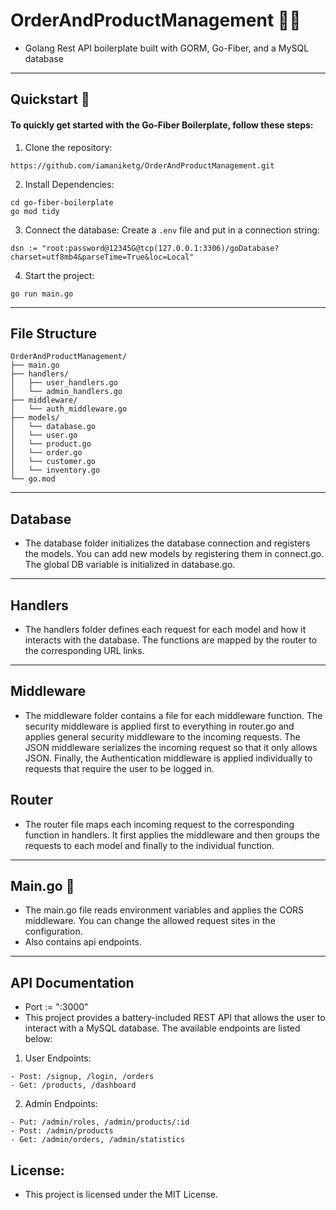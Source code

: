 # OrderAndProductManagement 🙏🙏
- Golang Rest API boilerplate built with GORM, Go-Fiber, and a MySQL database
-----
## Quickstart 🚀
#### To quickly get started with the Go-Fiber Boilerplate, follow these steps:
1. Clone the repository:
```
https://github.com/iamaniketg/OrderAndProductManagement.git
```

2. Install Dependencies:
```
cd go-fiber-boilerplate
go mod tidy
```
3. Connect the database: Create a ```.env``` file and put in a connection string:
```
dsn := "root:password@12345G@tcp(127.0.0.1:3306)/goDatabase?charset=utf8mb4&parseTime=True&loc=Local"
```
4. Start the project:
```
go run main.go
```
-----
## File Structure
```
OrderAndProductManagement/
├── main.go
├── handlers/
│   ├── user_handlers.go
│   └── admin_handlers.go
├── middleware/
│   └── auth_middleware.go
├── models/
│   └── database.go
│   └── user.go
│   └── product.go
│   └── order.go
│   └── customer.go
│   └── inventory.go
└── go.mod
```
-----
## Database
- The database folder initializes the database connection and registers the models. You can add new models by registering them in connect.go. The global DB variable is initialized in database.go.
-------
## Handlers
- The handlers folder defines each request for each model and how it interacts with the database. The functions are mapped by the router to the corresponding URL links.
-----
## Middleware
- The middleware folder contains a file for each middleware function. The security middleware is applied first to everything in router.go and applies general security middleware to the incoming requests. The JSON middleware serializes the incoming request so that it only allows JSON. Finally, the Authentication middleware is applied individually to requests that require the user to be logged in.
## Router
- The router file maps each incoming request to the corresponding function in handlers. It first applies the middleware and then groups the requests to each model and finally to the individual function.
-----
## Main.go 🚀
- The main.go file reads environment variables and applies the CORS middleware. You can change the allowed request sites in the configuration.
- Also contains api endpoints.
-----
## API Documentation
- Port := ":3000"
- This project provides a battery-included REST API that allows the user to interact with a MySQL database. The available endpoints are listed below:
1. User Endpoints:
```
- Post: /signup, /login, /orders
- Get: /products, /dashboard
```

2. Admin Endpoints:
```
- Put: /admin/roles, /admin/products/:id
- Post: /admin/products
- Get: /admin/orders, /admin/statistics
```
## License:
- This project is licensed under the MIT License.


